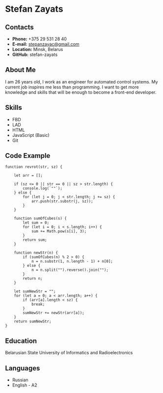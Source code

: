 # Stefan Zayats

## Contacts

* **Phone:** +375 29 531 28 40
* **E-mail:** stepanzayac@gmail.com
* **Location:** Minsk, Belarus
* **GitHub:** stefan-zayats

## About Me

I am 26 years old, I work as an engineer for automated control systems. My current job inspires me less than programming. I want to get more knowledge and skills that will be enough to become a front-end developer.

## Skills
* FBD
* LAD
* HTML
* JavaScript (Basic)
* Git

## Code Example

```
function revrot(str, sz) {

	let arr = [];

	if (sz <= 0 || str == 0 || sz > str.length) {
		console.log(`""`);
	} else {
		for (let j = 0; j < str.length; j += sz) {
			arr.push(str.substr(j, sz));
		}
	}

	function sumOfCubes(s) {
		let sum = 0;
		for (let i = 0; i < s.length; i++) {
			sum += Math.pow(s[i], 3);
		}
		return sum;
	}

	function newStr(n) {
		if (sumOfCubes(n) % 2 > 0) {
			n = n.substr(1, n.length - 1) + n[0];
		} else {
			n = n.split("").reverse().join("");
		}
		return n;
	}

	let sumNewStr = "";
	for (let a = 0; a < arr.length; a++) {
		if (arr[a].length < sz) {
			break;
		}
		sumNewStr += newStr(arr[a]);
	}
	return sumNewStr;
}
```
## Education

Belarusian State University of Informatics and Radioelectronics

## Languages
* Russian
* English - A2